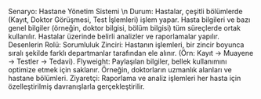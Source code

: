 Senaryo: Hastane Yönetim Sistemi \n
Durum:
Hastalar, çeşitli bölümlerde (Kayıt, Doktor Görüşmesi, Test İşlemleri) işlem yapar.
Hasta bilgileri ve bazı genel bilgiler (örneğin, doktor bilgisi, bölüm bilgisi) tüm süreçlerde ortak kullanılır.
Hastalar üzerinde belirli analizler ve raporlamalar yapılır.
Desenlerin Rolü:
Sorumluluk Zinciri: Hastanın işlemleri, bir zincir boyunca sıralı şekilde farklı departmanlar tarafından ele alınır. (Örn: Kayıt -> Muayene -> Testler -> Tedavi).
Flyweight: Paylaşılan bilgiler, bellek kullanımını optimize etmek için saklanır. Örneğin, doktorların uzmanlık alanları ve hastane bölümleri.
Ziyaretçi: Raporlama ve analiz işlemleri her hasta için özelleştirilmiş davranışlarla gerçekleştirilir.
